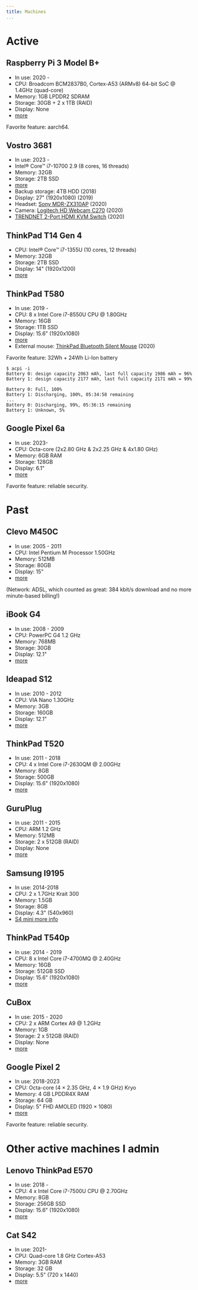 ```yaml
---
title: Machines
...
```


# Active

## Raspberry Pi 3 Model B+

- In use: 2020 -
- CPU: Broadcom BCM2837B0, Cortex-A53 (ARMv8) 64-bit SoC @ 1.4GHz (quad-core)
- Memory: 1GB LPDDR2 SDRAM
- Storage: 30GB + 2 x 1TB (RAID)
- Display: None
- [more](https://www.raspberrypi.org/products/raspberry-pi-3-model-b-plus/)

Favorite feature: aarch64.

## Vostro 3681

- In use: 2023 -
- Intel® Core™ i7-10700 2.9 (8 cores, 16 threads)
- Memory: 32GB
- Storage: 2TB SSD
- [more](https://www.dell.com/ae/business/p/vostro-3681-desktop/pd)
- Backup storage: 4TB HDD (2018)
- Display: 27" (1920x1080) (2019)
- Headset: [Sony MDR-ZX310AP](https://www.sony.com/electronics/headband-headphones/mdr-zx310-zx310ap) (2020)
- Camera: [Logitech HD Webcam C270](https://www.logitech.com/en-us/products/webcams/c270-hd-webcam.960-000694.html) (2020)
- [TRENDNET 2-Port HDMI KVM Switch](https://www.trendnet.com/products/KVM-2-Port-switch/TK-215i) (2020)

## ThinkPad T14 Gen 4

- CPU: Intel® Core™ i7-1355U (10 cores, 12 threads)
- Memory: 32GB
- Storage: 2TB SSD
- Display: 14" (1920x1200)
- [more](https://www.lenovo.com/us/en/p/laptops/thinkpad/thinkpadt/thinkpad-t14-gen-4-(14-inch-intel)/len101t0057)

## ThinkPad T580

- In use: 2019 -
- CPU: 8 x Intel Core i7-8550U CPU @ 1.80GHz
- Memory: 16GB
- Storage: 1TB SSD
- Display: 15.6" (1920x1080)
- [more](https://www.lenovo.com/us/en/laptops/thinkpad/thinkpad-t-series/T580/p/22TP2TT5800)
- External mouse: [ThinkPad Bluetooth Silent Mouse](https://www.lenovo.com/us/en/accessories-and-monitors/keyboards-and-mice/mice/MICE-BO-ThinkPad-BT-Silent-Mouse/p/4Y50X88822) (2020)

Favorite feature: 32Wh + 24Wh Li-Ion battery

```
$ acpi -i
Battery 0: design capacity 2063 mAh, last full capacity 1986 mAh = 96%
Battery 1: design capacity 2177 mAh, last full capacity 2171 mAh = 99%

Battery 0: Full, 100%
Battery 1: Discharging, 100%, 05:34:58 remaining
...
Battery 0: Discharging, 99%, 05:36:15 remaining
Battery 1: Unknown, 5%
```

## Google Pixel 6a

- In use: 2023-
- CPU: Octa-core (2x2.80 GHz & 2x2.25 GHz & 4x1.80 GHz)
- Memory: 6GB RAM
- Storage: 128GB
- Display: 6.1"
- [more](https://store.google.com/sg/product/pixel_6a)

Favorite feature: reliable security.

# Past

## Clevo M450C

- In use: 2005 - 2011
- CPU: Intel Pentium M Processor 1.50GHz
- Memory: 512MB
- Storage: 80GB
- Display: 15"
- [more](http://web.archive.org/web/20070824215842/http://www.clevo.com.tw/products/M450C.asp)

(Network: ADSL, which counted as great: 384 kbit/s download and no more
minute-based billing!)

## iBook G4

- In use: 2008 - 2009
- CPU: PowerPC G4 1.2 GHz
- Memory: 768MB
- Storage: 30GB
- Display: 12.1"
- [more](http://support.apple.com/kb/sp68)

## Ideapad S12

- In use: 2010 - 2012
- CPU: VIA Nano 1.30GHz
- Memory: 3GB
- Storage: 160GB
- Display: 12.1"
- [more](http://shop.lenovo.com/us/notebooks/ideapad/s-series/s12)

## ThinkPad T520

- In use: 2011 - 2018
- CPU: 4 x Intel Core i7-2630QM @ 2.00GHz
- Memory: 8GB
- Storage: 500GB
- Display: 15.6" (1920x1080)
- [more](http://shop.lenovo.com/us/en/laptops/thinkpad/t-series/t520/)

## GuruPlug

- In use: 2011 - 2015
- CPU: ARM 1.2 GHz
- Memory: 512MB
- Storage: 2 x 512GB (RAID)
- Display: None
- [more](https://www.globalscaletechnologies.com/t-guruplugdetails.aspx)

## Samsung I9195

- In use: 2014-2018
- CPU: 2 x 1.7GHz Krait 300
- Memory: 1.5GB
- Storage: 8GB
- Display: 4.3" (540x960)
- [S4 mini more info](http://www.samsung.com/uk/support/model/GT-I9195ZKABTU)

## ThinkPad T540p

- In use: 2014 - 2019
- CPU: 8 x Intel Core i7-4700MQ @ 2.40GHz
- Memory: 16GB
- Storage: 512GB SSD
- Display: 15.6" (1920x1080)
- [more](http://shop.lenovo.com/us/en/laptops/thinkpad/t-series/t540p/)

## CuBox

- In use: 2015 - 2020
- CPU: 2 x ARM Cortex A9 @ 1.2GHz
- Memory: 1GB
- Storage: 2 x 512GB (RAID)
- Display: None
- [more](https://www.solid-run.com/product/cubox-i2ex-2/)

## Google Pixel 2

- In use: 2018-2023
- CPU: Octa-core (4 × 2.35 GHz, 4 × 1.9 GHz) Kryo
- Memory: 4 GB LPDDR4X RAM
- Storage: 64 GB
- Display: 5" FHD AMOLED (1920 × 1080)
- [more](https://store.google.com/product/pixel_2)

Favorite feature: reliable security.

# Other active machines I admin

## Lenovo ThinkPad E570

- In use: 2018 -
- CPU: 4 x Intel Core i7-7500U CPU @ 2.70GHz
- Memory: 8GB
- Storage: 256GB SSD
- Display: 15.6" (1920x1080)
- [more](https://www.lenovo.com/us/en/laptops/thinkpad/thinkpad-e-series/Thinkpad-E570/p/22TP2TEE570)

## Cat S42

- In use: 2021-
- CPU: Quad-core 1.8 GHz Cortex-A53
- Memory: 3GB RAM
- Storage: 32 GB
- Display: 5.5" (720 x 1440)
- [more](https://www.catphones.com/en-gb/cat-s42-smartphone/)

